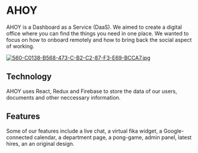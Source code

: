 # AHOY

AHOY is a Dashboard as a Service (DaaS). We aimed to create a digital office where you can find the things you need in one place. We wanted to focus on how to onboard remotely and how to bring back the social aspect of working.

[![560-C0138-B568-473-C-B2-C2-87-F3-E69-BCCA7.jpg](https://i.postimg.cc/XqZpGZXS/560-C0138-B568-473-C-B2-C2-87-F3-E69-BCCA7.jpg)](https://postimg.cc/7JkxjZgm)

## Technology

AHOY uses React, Redux and Firebase to store the data of our users, documents and other neccessary information.

## Features

Some of our features include a live chat, a virtual fika widget, a Google-connected calendar, a department page, a pong-game, admin panel, latest hires, an an original design.
